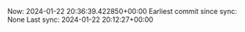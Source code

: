 Now: 2024-01-22 20:36:39.422850+00:00 Earliest commit since sync: None Last sync: 2024-01-22 20:12:27+00:00
